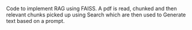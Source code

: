Code to implement RAG using FAISS. A pdf is read, chunked and then relevant chunks picked up using Search which are then used to Generate text based on a prompt.
